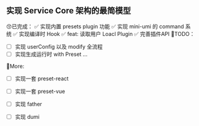 ## 实现 Service Core 架构的最简模型
😚已完成：
✅ 实现内置 presets plugin 功能
✅  实现 mini-umi 的 command 系统
✅ 实现编译时 Hook
✅ feat: 读取用户 Loacl Plugin
✅ 完善插件API
🤔TODO：
- [ ] 实现 userConfig 以及 modify 全流程
- [ ] 实现生成运行时 with Preset
...

🤔More:
- [ ] 实现一套 preset-react
- [ ] 实现一套 preset-vue
- [ ] 实现 father
- [ ] 实现 dumi

